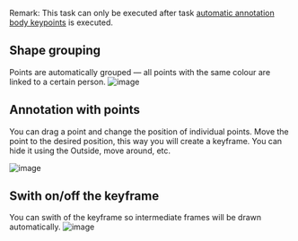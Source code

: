 Remark: This task can only be executed after task [automatic annotation body keypoints](automatic_annotations.md#automatic-annotation-body-keypoints) is executed.

## Shape grouping
Points are automatically grouped — all points with the same colour are linked to a certain person.
![image](https://user-images.githubusercontent.com/35894891/171384083-5e061097-691f-47a4-a970-9bcab0ddb7a9.png)

## Annotation with points
You can drag a point and change the position of individual points. Move the point to the desired position, this way you will create a keyframe. You can hide it using the Outside, move around, etc.

![image](https://user-images.githubusercontent.com/35894891/171391600-7cb5d041-0558-4155-842c-860ae18ec5f2.png)

## Swith on/off the keyframe
You can swith of the keyframe so intermediate frames will be drawn automatically.
![image](https://user-images.githubusercontent.com/35894891/171388737-3f40bbee-b661-497f-9c81-f97362fcf781.png)
